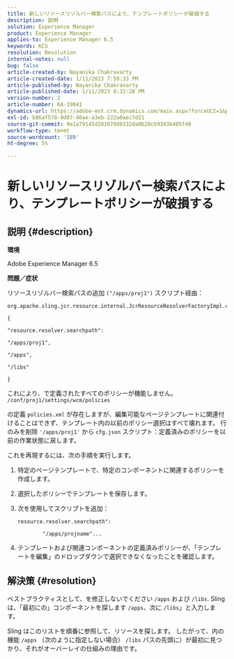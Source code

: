 ```yaml
---
title: 新しいリソースリゾルバー検索パスにより、テンプレートポリシーが破損する
description: 説明
solution: Experience Manager
product: Experience Manager
applies-to: Experience Manager 6.5
keywords: KCS
resolution: Resolution
internal-notes: null
bug: false
article-created-by: Nayanika Chakravarty
article-created-date: 1/11/2023 7:59:33 PM
article-published-by: Nayanika Chakravarty
article-published-date: 1/11/2023 8:32:28 PM
version-number: 2
article-number: KA-19841
dynamics-url: https://adobe-ent.crm.dynamics.com/main.aspx?forceUCI=1&pagetype=entityrecord&etn=knowledgearticle&id=0d136574-ea91-ed11-aad1-6045bd006e5a
exl-id: b86af578-9d07-46ae-a3eb-222a0aec7d21
source-git-commit: 9e1a79145d281670d0332da0b20cb9343b485f40
workflow-type: tm+mt
source-wordcount: '189'
ht-degree: 5%

---
```


# 新しいリソースリゾルバー検索パスにより、テンプレートポリシーが破損する

## 説明 {#description}


<b>環境</b>

Adobe Experience Manager 6.5

<b>問題／症状</b>

リソースリゾルバー検索パスの追加 `("/apps/proj1")` スクリプト経由：


```
org.apache.sling.jcr.resource.internal.JcrResourceResolverFactoryImpl.cfg.json

{

"resource.resolver.searchpath":

"/apps/proj1",

"/apps",

"/libs"

}
```


これにより、で定義されたすべてのポリシーが機能しません。 `/conf/proj1/settings/wcm/policies`

の定義 `policies.xml` が存在しますが、編集可能なページテンプレートに関連付けることはできず、テンプレート内の以前のポリシー選択はすべて壊れます。 行のみを削除 `'/apps/proj1'` から `cfg.json` スクリプト：定義済みのポリシーを以前の作業状態に戻します。

これを再現するには、次の手順を実行します。

1. 特定のページテンプレートで、特定のコンポーネントに関連するポリシーを作成します。


2. 選択したポリシーでテンプレートを保存します。


3. 次を使用してスクリプトを追加：




   ```
   resource.resolver.searchpath":
   
           "/apps/projname"...
   ```



4. テンプレートおよび関連コンポーネントの定義済みポリシーが、「テンプレートを編集」のドロップダウンで選択できなくなったことを確認します。



## 解決策 {#resolution}


ベストプラクティスとして、を修正しないでください `/apps` および `/libs`. Sling は、「最初にの」コンポーネントを探します `/apps`、次に `/libs`」と入力します。

Sling はこのリストを順番に参照して、リソースを探します。 したがって、内の機能 `/apps` （次のように指定しない場合） `/libs` パスの先頭に）が最初に見つかり、それがオーバーレイの仕組みの理由です。
